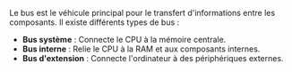 Le bus est le véhicule principal pour le transfert d'informations entre les composants. Il existe différents types de bus :

- **Bus système** : Connecte le CPU à la mémoire centrale.
- **Bus interne** : Relie le CPU à la RAM et aux composants internes.
- **Bus d'extension** : Connecte l'ordinateur à des périphériques externes.